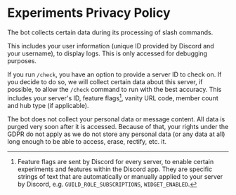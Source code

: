 # Experiments Privacy Policy

The bot collects certain data during its processing of slash commands.

This includes your user information (unique ID provided by Discord and your
username), to display logs. This is only accessed for debugging purposes.

If you run `/check`, you have an option to provide a server ID to check on. If
you decide to do so, we will collect certain data about this server, if
possible, to allow the `/check` command to run with the best accuracy. This
includes your server's ID, feature flags[^1], vanity URL code, member count and
hub type (if applicable).

The bot does not collect your personal data or message content. All data is
purged very soon after it is accessed. Because of that, your rights under the
GDPR do not apply as we do not store any personal data (or any data at all) long
enough to be able to access, erase, rectify, etc. it.

[^1]:
    Feature flags are sent by Discord for every server, to enable certain
    experiments and features within the Discord app. They are specific strings
    of text that are automatically or manually applied to your server by
    Discord, e.g. `GUILD_ROLE_SUBSCRIPTIONS`, `WIDGET_ENABLED`.
